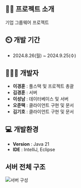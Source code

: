 ## 👨‍🏫 프로젝트 소개
기업 그룹웨어 프로젝트

## ⏲️ 개발 기간 
- 2024.8.26(월) ~ 2024.9.25(수)
  
## 🧑‍🤝‍🧑 개발자  
- **이경훈** : 풀스택 및 프로젝트 총괄
- **김경훈** : 서버
- **이성남** : 데이터베이스 및 서버
- **오준택** : 클라이언트 구현 및 문서
- **김기호** : 클라이언트 구현 및 문서

## 💻 개발환경
- **Version** : Java 21
- **IDE** : IntelliJ, Eclipse

## 서버 전체 구조
![서버 구성](https://github.com/user-attachments/assets/2604eac0-fe05-44e0-941a-2f1ecfc8d366)
